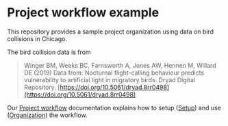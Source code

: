 
# Project workflow example

This repository provides a sample project organization using data on bird collisions
in Chicago. 

The bird collision data is from 

> Winger BM, Weeks BC, Farnsworth A, Jones AW, Hennen M, Willard DE (2019) Data from: Nocturnal flight-calling behaviour predicts vulnerability to artificial light in migratory birds. Dryad Digital Repository. [https://doi.org/10.5061/dryad.8rr0498](https://doi.org/10.5061/dryad.8rr0498)

Our [Project workflow](https://dcl-workflow.stanford.edu/project-workflow.html) documentation explains how to setup ([Setup](https://dcl-workflow.stanford.edu/project-setup.html)) and use ([Organization](https://dcl-workflow.stanford.edu/organization.html)) the workflow.

